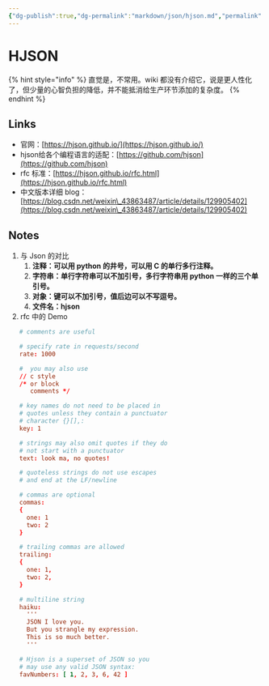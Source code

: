 ```yaml
---
{"dg-publish":true,"dg-permalink":"markdown/json/hjson.md","permalink":"/markdown/json/hjson.md/"}
---
```



# HJSON

{% hint style="info" %}
直觉是，不常用。wiki 都没有介绍它，说是更人性化了，但少量的心智负担的降低，并不能抵消给生产环节添加的复杂度。
{% endhint %}

## Links

* 官网：[https://hjson.github.io/](https://hjson.github.io/)
* hjson给各个编程语言的适配：[https://github.com/hjson](https://github.com/hjson)
* rfc 标准：[https://hjson.github.io/rfc.html](https://hjson.github.io/rfc.html)
* 中文版本详细 blog：[https://blog.csdn.net/weixin\_43863487/article/details/129905402](https://blog.csdn.net/weixin\_43863487/article/details/129905402)

## Notes

1. 与 Json 的对比
   1. **注释：可以用 python 的井号，可以用 C 的单行多行注释。**
   2. **字符串：单行字符串可以不加引号，多行字符串用 python 一样的三个单引号。**
   3. **对象：键可以不加引号，值后边可以不写逗号。**
   4. **文件名：hjson**
2. rfc 中的 Demo

```toml
   # comments are useful

   # specify rate in requests/second
   rate: 1000

   #  you may also use
   // c style
   /* or block
      comments */

   # key names do not need to be placed in
   # quotes unless they contain a punctuator
   # character {}[],:
   key: 1

   # strings may also omit quotes if they do
   # not start with a punctuator
   text: look ma, no quotes!

   # quoteless strings do not use escapes
   # and end at the LF/newline

   # commas are optional
   commas:
   {
     one: 1
     two: 2
   }

   # trailing commas are allowed
   trailing:
   {
     one: 1,
     two: 2,
   }

   # multiline string
   haiku:
     '''
     JSON I love you.
     But you strangle my expression.
     This is so much better.
     '''

   # Hjson is a superset of JSON so you
   # may use any valid JSON syntax:
   favNumbers: [ 1, 2, 3, 6, 42 ]
```